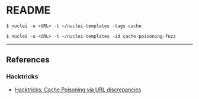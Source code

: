# README

```
$ nuclei -u <URL> -t ~/nuclei-templates -tags cache

$ nuclei -u <URL> -t ~/nuclei-templates -id cache-poisoning-fuzz
```

---
## References

### Hacktricks

- [Hacktricks: Cache Poisoning via URL discrepancies](https://book.hacktricks.wiki/en/pentesting-web/cache-deception/index.html)